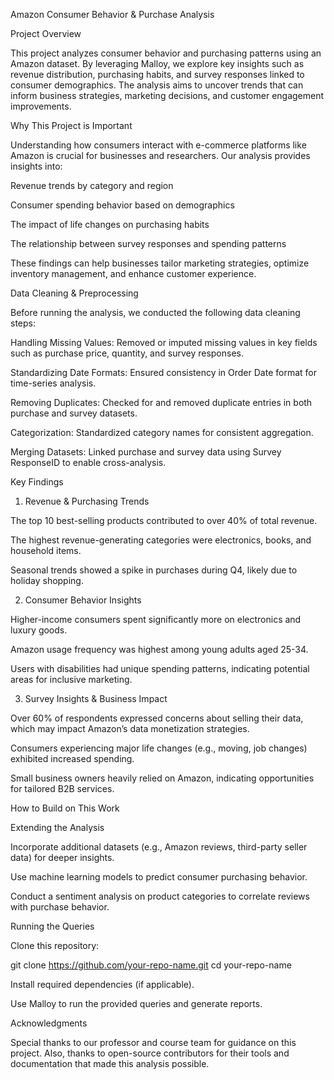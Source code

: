 Amazon Consumer Behavior & Purchase Analysis

Project Overview

This project analyzes consumer behavior and purchasing patterns using an Amazon dataset. By leveraging Malloy, we explore key insights such as revenue distribution, purchasing habits, and survey responses linked to consumer demographics. The analysis aims to uncover trends that can inform business strategies, marketing decisions, and customer engagement improvements.

Why This Project is Important

Understanding how consumers interact with e-commerce platforms like Amazon is crucial for businesses and researchers. Our analysis provides insights into:

Revenue trends by category and region

Consumer spending behavior based on demographics

The impact of life changes on purchasing habits

The relationship between survey responses and spending patterns

These findings can help businesses tailor marketing strategies, optimize inventory management, and enhance customer experience.

Data Cleaning & Preprocessing

Before running the analysis, we conducted the following data cleaning steps:

Handling Missing Values: Removed or imputed missing values in key fields such as purchase price, quantity, and survey responses.

Standardizing Date Formats: Ensured consistency in Order Date format for time-series analysis.

Removing Duplicates: Checked for and removed duplicate entries in both purchase and survey datasets.

Categorization: Standardized category names for consistent aggregation.

Merging Datasets: Linked purchase and survey data using Survey ResponseID to enable cross-analysis.

Key Findings

1. Revenue & Purchasing Trends

The top 10 best-selling products contributed to over 40% of total revenue.

The highest revenue-generating categories were electronics, books, and household items.

Seasonal trends showed a spike in purchases during Q4, likely due to holiday shopping.

2. Consumer Behavior Insights

Higher-income consumers spent significantly more on electronics and luxury goods.

Amazon usage frequency was highest among young adults aged 25-34.

Users with disabilities had unique spending patterns, indicating potential areas for inclusive marketing.

3. Survey Insights & Business Impact

Over 60% of respondents expressed concerns about selling their data, which may impact Amazon’s data monetization strategies.

Consumers experiencing major life changes (e.g., moving, job changes) exhibited increased spending.

Small business owners heavily relied on Amazon, indicating opportunities for tailored B2B services.

How to Build on This Work

Extending the Analysis

Incorporate additional datasets (e.g., Amazon reviews, third-party seller data) for deeper insights.

Use machine learning models to predict consumer purchasing behavior.

Conduct a sentiment analysis on product categories to correlate reviews with purchase behavior.

Running the Queries

Clone this repository:

git clone https://github.com/your-repo-name.git
cd your-repo-name

Install required dependencies (if applicable).

Use Malloy to run the provided queries and generate reports.

Acknowledgments

Special thanks to our professor and course team for guidance on this project. Also, thanks to open-source contributors for their tools and documentation that made this analysis possible.

